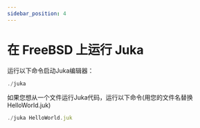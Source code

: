 ```yaml
---
sidebar_position: 4
---
```



# 在 FreeBSD 上运行 Juka

运行以下命令启动Juka编辑器：
```jsx
./juka
```

如果您想从一个文件运行Juka代码，运行以下命令(用您的文件名替换HelloWorld.juk)

```jsx
./juka HelloWorld.juk
```